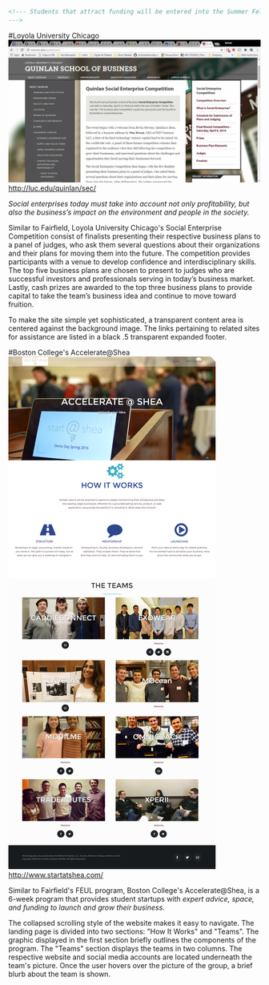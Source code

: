 ```html
<!--- Students that attract funding will be entered into the Summer Fellows program at the Fairfield University Entrepreneurship Laboratory (FUEL) where expert mentors will guide them through the process of launching their companies. The summer program will conclude with a second investor Showcase event where the startups can attract direct investment from local investors and alumni.
--->
```

#Loyola University Chicago
![Quilan Social Enterprise Competition](images/screenshot_luc.png)
http://luc.edu/quinlan/sec/

*Social enterprises today must take into account not only profitability, but also the business’s impact on the environment and people in the society.*

Similar to Fairfield, Loyola University Chicago's Social Enterprise Competition consist of finalists presenting their respective business plans to a panel of judges, who ask them several questions about their organizations and their plans for moving them into the future. The competition provides participants with a venue to develop confidence and interdisciplinary skills. The top five business plans are chosen to present to judges who are successful investors and professionals serving in today’s business market. Lastly, cash prizes are awarded to the top three business plans to provide capital to take the team’s business idea and continue to move toward fruition.

To make the site simple yet sophisticated, a transparent content area is centered against the background image. The links pertaining to related sites for assistance are listed in a black .5 transparent expanded footer.

#Boston College's Accelerate@Shea
![start@SHEA](images/screenshot_startatshea.png)
http://www.startatshea.com/

Similar to Fairfield's FEUL program, Boston College's Accelerate@Shea, is a 6-week program that provides student startups with *expert advice, space, and funding to launch and grow their business.*

The collapsed scrolling style of the website makes it easy to navigate. The landing page is divided into two sections: "How It Works" and "Teams". The graphic displayed in the first section briefly outlines the components of the program. The "Teams" section displays the teams in two columns. The respective website and social media accounts are located underneath the team's picture. Once the user hovers over the picture of the group, a brief blurb about the team is shown.
